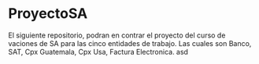 # ProyectoSA
El siguiente repositorio, podran en contrar el proyecto del curso de vaciones de SA para las cinco entidades de trabajo.
Las cuales son Banco, SAT, Cpx Guatemala, Cpx Usa, Factura Electronica.
asd
